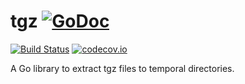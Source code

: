 # tgz [![GoDoc](https://godoc.org/github.com/alcortesm/tgz?status.svg)](https://godoc.org/github.com/alcortesm/tgz)
[![Build Status](https://travis-ci.org/alcortesm/tgz.svg)](https://travis-ci.org/alcortesm/tgz)
[![codecov.io](https://codecov.io/github/alcortesm/tgz/coverage.svg)](https://codecov.io/github/alcortesm/tgz)

A Go library to extract tgz files to temporal directories.
